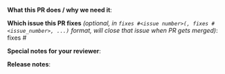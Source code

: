 <!-- Thanks for sending a pull request! -->

**What this PR does / why we need it**:

**Which issue this PR fixes** *(optional, in `fixes #<issue number>(, fixes #<issue_number>, ...)` format, will close that issue when PR gets merged)*: 
fixes #

**Special notes for your reviewer**:

**Release notes**:
<!--  Steps to write your release note:
1. Use the release-note-* labels to set the release note state (if you have access)
2. Enter your extended release note in the below block; leaving it blank means using the PR title as the release note. If no release note is required, just write `NONE`.
-->
```release-note
```
